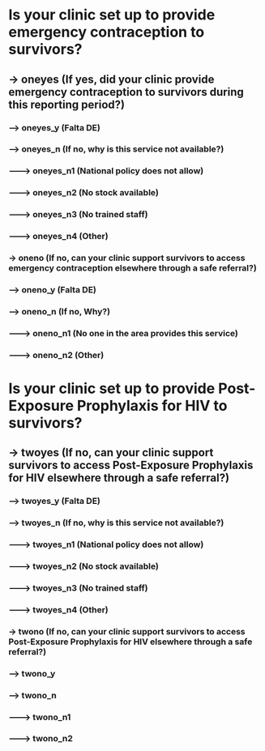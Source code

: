 # Is your clinic set up to provide emergency contraception to survivors?

## -> oneyes (If yes, did your clinic provide emergency contraception to survivors during this reporting period?)

### --> oneyes_y (Falta DE)
### --> oneyes_n (If no, why is this service not available?)
### ---> oneyes_n1 (National policy does not allow)
### ---> oneyes_n2 (No stock available)
### ---> oneyes_n3 (No trained staff)
### ---> oneyes_n4 (Other)

### -> oneno (If no, can your clinic support survivors to access emergency contraception elsewhere through a safe referral?)
### --> oneno_y (Falta DE)
### --> oneno_n (If no, Why?)
### ---> oneno_n1 (No one in the area provides this service)
### ---> oneno_n2 (Other)

# Is your clinic set up to provide Post-Exposure Prophylaxis for HIV to survivors?

## -> twoyes (If no, can your clinic support survivors to access Post-Exposure Prophylaxis for HIV elsewhere through a safe referral?)

### --> twoyes_y (Falta DE)
### --> twoyes_n (If no, why is this service not available?)
### ---> twoyes_n1 (National policy does not allow)
### ---> twoyes_n2 (No stock available)
### ---> twoyes_n3 (No trained staff)
### ---> twoyes_n4 (Other)

### -> twono (If no, can your clinic support survivors to access Post-Exposure Prophylaxis for HIV elsewhere through a safe referral?)
### --> twono_y
### --> twono_n
### ---> twono_n1
### ---> twono_n2